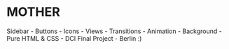 # MOTHER
Sidebar - Buttons - Icons - Views - Transitions - Animation - Background - Pure HTML &amp; CSS - DCI Final Project - Berlin :)
